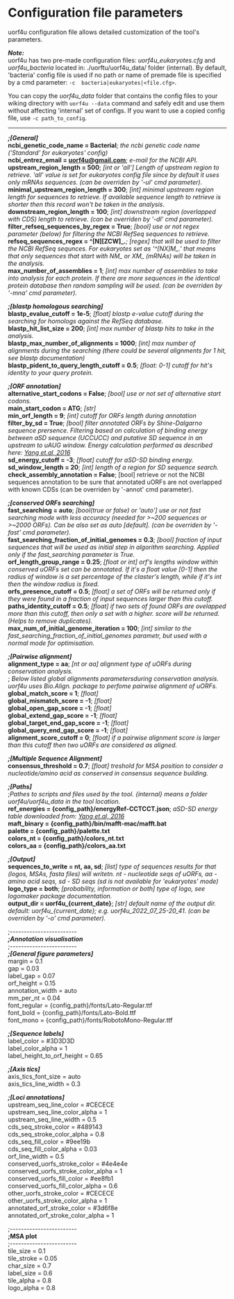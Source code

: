 # Configuration file parameters


uorf4u configuration file allows detailed customization of the tool's parameters.

***Note:***   
uorf4u has two pre-made configuration files: *uorf4u_eukaryotes.cfg* and *uorf4u_bacteria* located in: ./uorftu/uorf4u_data/ folder (internal). By default, 'bacteria' config file is used if no path or name of premade file is specified by a cmd parameter: `-c  bacteria|eukaryotes|<file.cfg>`.  

You can copy the *uorf4u_data* folder that contains the config files to your wiking directory with `uorf4u --data` command and safely edit and use them without affecting 'internal' set of configs. If you want to use a copied config file, use `-c path_to_config`.

---

***;[General]***  
**ncbi_genetic_code_name = Bacterial**; *the ncbi genetic code name ('Standard' for eukaryotes' config)*   
**ncbi_entrez_email = uorf4u@gmail.com**; *e-mail for the NCBI API.*   
**upstream_region_length = 500**; *[int or 'all'] Length of upstream region to retrieve. 'all' value is set for eukaryotes config file since by default it uses only mRNAs sequences. (can be overriden by '-ul' cmd parameter).*  
**minimal_upstream_region_length = 300**; *[int] minimal upstream region length for sequences to retrieve. If available sequence length to retrieve is shorter then this record won't be taken in the analysis*.    
**downstream_region_length = 100**; *[int] downstream region (overlapped with CDS) length to retrieve. (can be overriden by '-dl' cmd parameter).*  
**filter_refseq_sequences_by_regex = True**; *[bool] use or not regex parameter (below) for filtering the NCBI RefSeq sequences to retrieve.*    
**refseq_sequences_regex = ^[N][ZCW]_.***; *[regex] that will be used to filter the NCBI RefSeq sequnces. For eukaryotes set as '^[NX]M_.*' that means that only sequences that start with NM_ or XM_ (mRNAs) will be taken in the analysis.*  
**max_number_of_assemblies = 1**; *[int] max number of assemblies to take into analysis for each protein. If there are more sequences in the identical protein database then random sampling will be used. (can be overriden by '-mna' cmd parameter).*


***;[blastp homologous searching]***  
**blastp_evalue_cutoff = 1e-5**; *[float] blastp e-value cutoff during the searching for homologs against the RefSeq database.*  
**blastp_hit_list_size = 200**; *[int] max number of blastp hits to take in the analysis.*  
**blastp_max_number_of_alignments = 1000**; *[int] max number of alignments during the searching (there could be several alignments for 1 hit, see blastp documentation)*    
**blastp_pident_to_query_length_cutoff = 0.5**; *[float: 0-1] cutoff for hit's identity to your query protein.*  

***;[ORF annotation]***  
**alternative_start_codons = False**; *[bool] use or not set of alternative start codons.*   
**main_start_codon = ATG**;  *[str]*        
**min_orf_length = 9**; *[int] cutoff for ORFs length during annotation*    
**filter_by_sd = True**; *[bool] filter annotated ORFs by Shine-Dalgarno sequence prersence. Filtering based on calculation of binding energy between aSD sequence (UCCUCC) and putative SD sequence in an upstream to uAUG window. Energy calculation performed as described here: [Yang et.al, 2016](10.1534/g3.116.032227)*  
**sd_energy_cutoff = -3**; *[float] cutoff for aSD-SD binding energy.*    
**sd_window_length = 20**; *[int] length of a region for SD sequence search.*    
**check_assembly_annotation = False**; [bool] retrieve or not the NCBI sequences annotation to be sure that annotated uORFs are not overlapped with known CDSs (can be overriden by '-annot' cmd parameter).

***;[conserved ORFs searching]***  
**fast_searching = auto**; *[bool(true or false) or 'auto'] use or not fast searching mode with less accuracy (needed for >~200 sequences or >~2000 ORFs). Can be also set as auto [default]. (can be overriden by '-fast' cmd parameter).*  
**fast_searching_fraction_of_initial_genomes = 0.3**; *[bool] fraction of input sequences that will be used as initial step in algorithm searching. Applied only if the fast_searching parameter is True.*    
**orf_length_group_range = 0.25**; *[float or int] orf's lengths window within conserved uORFs set can be annotated. If it's a float value [0-1] then the radius of window is a set percentage of the claster's length, while if it's int then the window radius is fixed.*    
**orfs_presence_cutoff = 0.5**; *[float] a set of ORFs will be returned only if they were found in a fraction of input sequences larger than this cutoff.*    
**paths_identity_cutoff = 0.5**; *[float] if two sets of found ORFs are ovelapped more than this cutoff, then only a set with a higher. score will be returned. (Helps to remove duplicates).*    
**max_num_of_initial_genome_iteration = 100**; *[int] similar to the fast_searching_fraction_of_initial_genomes parametr, but used with a normal mode for optimisation.*    

***;[Pairwise alignment]***  
**alignment_type = aa**; *[nt or aa] alignment type of uORFs during conservation analysis.*    
; *Below listed global alignments parametersduring conservation analysis. uorf4u uses Bio.Align. package to perfome pairwise alignment of uORFs.*    
**global_match_score = 1**; *[float]*  
**global_mismatch_score = -1**; *[float]*    
**global_open_gap_score = -1**; *[float]*  
**global_extend_gap_score = -1**; *[float]*    
**global_target_end_gap_score = -1**; *[float]*    
**global_query_end_gap_score = -1**; *[float]*    
**alignment_score_cutoff = 0**; *[float] if a pairwise alignment score is larger than this cutoff then two uORFs are considered as aligned.*    

***;[Multiple Sequence Alignment]***  
**consensus_threshold = 0.7**;  *[float] treshold for MSA position to consider a nucleotide/amino acid as conserved in consensus sequence building.*  

***;[Paths]***   
;*Pathes to scripts and files used by the tool. {internal} means a folder uorf4u/uorf4u_data in the tool location.*  
**ref_energies = {config_path}/energyRef-CCTCCT.json**; *aSD-SD energy table downloaded from: [Yang et.al, 2016](10.1534/g3.116.032227)*   
**maft_binary = {config_path}/bin/mafft-mac/mafft.bat**    
**palette = {config_path}/palette.txt**    
**colors_nt = {config_path}/colors_nt.txt**    
**colors_aa = {config_path}/colors_aa.txt**    

***;[Output]***  
**sequences_to_write = nt, aa, sd**; *[list] type of sequences results for that (logos, MSAs, fasta files) will writetn. nt - nucleotide seqs of uORFs, aa - amino acid seqs, sd - SD seqs (sd is not available for 'eukaryotes' mode)*    
**logo_type = both**; *[probability, information or both] type of logo, see logomaker package documentation.*       
**output_dir = uorf4u_{current_date}**; *[str] default name of the output dir. default: uorf4u_{current_date}; e.g. uorf4u_2022_07_25-20_41. (can be overriden by '-o' cmd parameter).*  

;------------------------  
***;Annotation visualisation***  
;------------------------  
***;[General figure parameters]***  
margin = 0.1  
gap = 0.03  
label_gap = 0.07  
orf_height = 0.15  
annotation_width = auto  
mm_per_nt = 0.04  
font_regular = {config_path}/fonts/Lato-Regular.ttf  
font_bold = {config_path}/fonts/Lato-Bold.ttf  
font_mono = {config_path}/fonts/RobotoMono-Regular.ttf  

***;[Sequence labels]***  
label_color = #3D3D3D  
label_color_alpha = 1  
label_height_to_orf_height = 0.65  

***;[Axis tics]***  
axis_tics_font_size = auto  
axis_tics_line_width = 0.3  

***;[Loci annotations]***  
upstream_seq_line_color = #CECECE  
upstream_seq_line_color_alpha = 1  
upstream_seq_line_width = 0.5  
cds_seq_stroke_color = #489143  
cds_seq_stroke_color_alpha = 0.8  
cds_seq_fill_color = #9ee19b  
cds_seq_fill_color_alpha = 0.03  
orf_line_width = 0.5  
conserved_uorfs_stroke_color = #4e4e4e  
conserved_uorfs_stroke_color_alpha = 1  
conserved_uorfs_fill_color = #ee8fb1  
conserved_uorfs_fill_color_alpha = 0.6  
other_uorfs_stroke_color = #CECECE  
other_uorfs_stroke_color_alpha = 1  
annotated_orf_stroke_color = #3d6f8e  
annotated_orf_stroke_color_alpha = 1  


;------------------------  
**;MSA plot**  
;------------------------  
tile_size = 0.1  
tile_stroke = 0.05  
char_size = 0.7  
label_size = 0.6  
tile_alpha = 0.8  
logo_alpha = 0.8  
